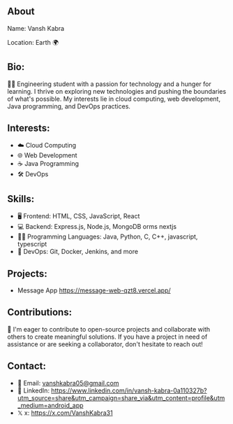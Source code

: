 ## About
Name: Vansh Kabra

Location: Earth 🌍

## Bio:
👨‍💻 Engineering student with a passion for technology and a hunger for learning. I thrive on exploring new technologies and pushing the boundaries of what's possible. My interests lie in cloud computing, web development, Java programming, and DevOps practices.

## Interests:
- ☁️ Cloud Computing
- 🌐 Web Development
- ☕ Java Programming
- 🛠️ DevOps

## Skills:
- 🖥️ Frontend: HTML, CSS, JavaScript, React
- 💻 Backend: Express.js, Node.js, MongoDB orms nextjs 
- 👨‍💼 Programming Languages: Java, Python, C, C++, javascript, typescript
- 🔧 DevOps: Git, Docker, Jenkins, and more

## Projects:
- Message App https://message-web-qzt8.vercel.app/

## Contributions:
🌟 I'm eager to contribute to open-source projects and collaborate with others to create meaningful solutions. If you have a project in need of assistance or are seeking a collaborator, don't hesitate to reach out!

## Contact:

- 📧 Email: vanshkabra05@gmail.com
- 🔗 LinkedIn: https://www.linkedin.com/in/vansh-kabra-0a110327b?utm_source=share&utm_campaign=share_via&utm_content=profile&utm_medium=android_app
- 𝕏 x: https://x.com/VanshKabra31
